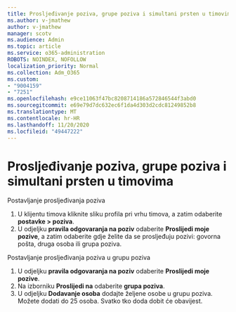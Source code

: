 ```yaml
---
title: Prosljeđivanje poziva, grupe poziva i simultani prsten u timovima
ms.author: v-jmathew
author: v-jmathew
manager: scotv
ms.audience: Admin
ms.topic: article
ms.service: o365-administration
ROBOTS: NOINDEX, NOFOLLOW
localization_priority: Normal
ms.collection: Adm_O365
ms.custom:
- "9004159"
- "7251"
ms.openlocfilehash: e9ce11063f47bc8208714186a572846544f3abd0
ms.sourcegitcommit: e69e79d7dc632ec6f1da4d303d2cdc81249852b8
ms.translationtype: MT
ms.contentlocale: hr-HR
ms.lasthandoff: 11/20/2020
ms.locfileid: "49447222"
---
```

# <a name="call-forwarding-call-groups-and-simultaneous-ring-in-teams"></a>Prosljeđivanje poziva, grupe poziva i simultani prsten u timovima

Postavljanje prosljeđivanja poziva

1. U klijentu timova kliknite sliku profila pri vrhu timova, a zatim odaberite **postavke > poziva**.
2. U odjeljku **pravila odgovaranja na poziv** odaberite **Proslijedi moje pozive**, a zatim odaberite gdje želite da se prosljeđuju pozivi: govorna pošta, druga osoba ili grupa poziva.

Postavljanje prosljeđivanja poziva u grupu poziva

1. U odjeljku **pravila odgovaranja na poziv** odaberite **Proslijedi moje pozive**.
2. Na izborniku **Proslijedi na** odaberite **grupa poziva**.
3. U odjeljku **Dodavanje osoba** dodajte željene osobe u grupu poziva. Možete dodati do 25 osoba. Svatko tko doda dobit će obavijest.
